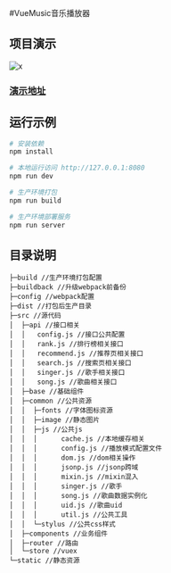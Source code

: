 #VueMusic音乐播放器


## 项目演示
![x](http://music.weixy666.cn/static/img/music.png)
### [演示地址](http://music.weixy666.cn "演示地址")

## 运行示例

``` bash
# 安装依赖
npm install

# 本地运行访问 http://127.0.0.1:8080
npm run dev

# 生产环境打包
npm run build

# 生产环境部署服务
npm run server
```

## 目录说明
```
├─build //生产环境打包配置
├─buildback //升级webpack前备份
├─config //webpack配置
├─dist //打包后生产目录
├─src //源代码
│  ├─api //接口相关
│  │   config.js //接口公共配置
│  │   rank.js //排行榜相关接口
│  │   recommend.js //推荐页相关接口
│  │   search.js //搜索页相关接口
│  │   singer.js //歌手相关接口
│  │   song.js //歌曲相关接口
│  ├─base //基础组件
│  ├─common //公共资源
│  │  ├─fonts //字体图标资源
│  │  ├─image //静态图片
│  │  ├─js //公共js
│  │  │      cache.js //本地缓存相关
│  │  │      config.js //播放模式配置文件
│  │  │      dom.js //dom相关操作
│  │  │      jsonp.js //jsonp跨域
│  │  │      mixin.js //mixin混入
│  │  │      singer.js //歌手
│  │  │      song.js //歌曲数据实例化
│  │  │      uid.js //歌曲uid
│  │  │      util.js //公共工具
│  │  └─stylus //公共css样式
│  ├─components //业务组件
│  ├─router //路由
│  └─store //vuex
└─static //静态资源
```



